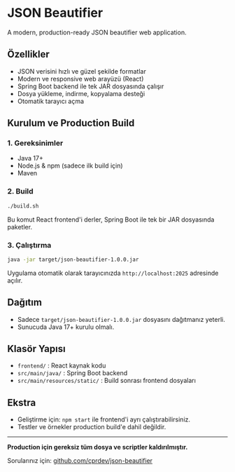 # JSON Beautifier

A modern, production-ready JSON beautifier web application.

## Özellikler
- JSON verisini hızlı ve güzel şekilde formatlar
- Modern ve responsive web arayüzü (React)
- Spring Boot backend ile tek JAR dosyasında çalışır
- Dosya yükleme, indirme, kopyalama desteği
- Otomatik tarayıcı açma

## Kurulum ve Production Build

### 1. Gereksinimler
- Java 17+
- Node.js & npm (sadece ilk build için)
- Maven

### 2. Build
```bash
./build.sh
```
Bu komut React frontend'i derler, Spring Boot ile tek bir JAR dosyasında paketler.

### 3. Çalıştırma
```bash
java -jar target/json-beautifier-1.0.0.jar
```
Uygulama otomatik olarak tarayıcınızda `http://localhost:2025` adresinde açılır.

## Dağıtım
- Sadece `target/json-beautifier-1.0.0.jar` dosyasını dağıtmanız yeterli.
- Sunucuda Java 17+ kurulu olmalı.

## Klasör Yapısı
- `frontend/` : React kaynak kodu
- `src/main/java/` : Spring Boot backend
- `src/main/resources/static/` : Build sonrası frontend dosyaları

## Ekstra
- Geliştirme için: `npm start` ile frontend'i ayrı çalıştırabilirsiniz.
- Testler ve örnekler production build'e dahil değildir.

---

**Production için gereksiz tüm dosya ve scriptler kaldırılmıştır.**

Sorularınız için: [github.com/cprdev/json-beautifier](https://github.com/cprdev/json-beautifier) 